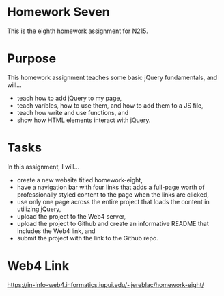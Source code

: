 # Homework Seven

This is the eighth homework assignment for N215.

# Purpose

This homework assignment teaches some basic jQuery fundamentals, and will...

- teach how to add jQuery to my page,
- teach varibles, how to use them, and how to add them to a JS file,
- teach how write and use functions, and
- show how HTML elements interact with jQuery.

# Tasks

In this assignment, I will...

- create a new website titled homework-eight,
- have a navigation bar with four links that adds a full-page worth of professionally styled content to the page when the links are clicked,
- use only one page across the entire project that loads the content in utilizing jQuery,
- upload the project to the Web4 server,
- upload the project to Github and create an informative README that includes the Web4 link, and
- submit the project with the link to the Github repo.

# Web4 Link
https://in-info-web4.informatics.iupui.edu/~jereblac/homework-eight/
